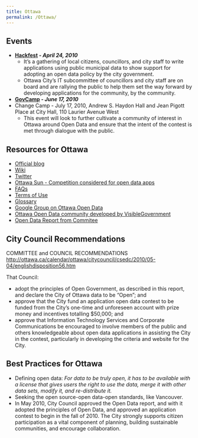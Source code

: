 ```yaml
---
title: Ottawa
permalink: /Ottawa/
---
```


Events
------

-   **[Hackfest](http://opendataottawa.ca/) - *April 24, 2010***
    -   It’s a gathering of local citizens, councillors, and city staff to write applications using public municipal data to show support for adopting an open data policy by the city government.
    -   Ottawa Cityʼs IT subcommittee of councillors and city staff are on board and are rallying the public to help them set the way forward by developing applications for the community, by the community.
-   **[GovCamp](http://govcamp.eventbrite.com/) - *June 17, 2010***
-   Change Camp - July 17, 2010, Andrew S. Haydon Hall and Jean Pigott Place at City Hall, 110 Laurier Avenue West
    -   This event will look to further cultivate a community of interest in Ottawa around Open Data and ensure that the intent of the contest is met through dialogue with the public.

Resources for Ottawa
--------------------

-   [Official blog](http://blog.opendataottawa.ca/)
-   [Wiki](https://opendataottawa.pbworks.com/session/login?return_to_page=Open+Data+Ottawa+App+Ideas)
-   [Twitter](http://twitter.com/opendataottawa)
-   [Ottawa Sun - Competition considered for open data apps](http://www.ottawasun.com/news/ottawa/2010/04/12/13555101.html)
-   [FAQs](http://www.ottawa.ca/online_services/opendata/faq_en.html)
-   [Terms of Use](http://www.ottawa.ca/online_services/opendata/terms_en.html)
-   [Glossary](http://www.ottawa.ca/online_services/opendata/glossary_en.html)
-   [Google Group on Ottawa Open Data](http://groups.google.com/group/dataott)
-   [Ottawa Open Data community developed by VisibleGovernment](http://www.dataott.org/app/)
-   [Open Data Report from Commitee](http://www.ottawa.ca/calendar/ottawa/citycouncil/occ/2010/05-12/csedc/08-ACS2010-COS-ITS-0005-Open%20data%20%282%29.htm)

City Council Recommendations
----------------------------

COMMITTEE and COUNCIL RECOMMENDATIONS [<http://ottawa.ca/calendar/ottawa/citycouncil/csedc/2010/05-04/englishdisposition56.htm>](http://ottawa.ca/calendar/ottawa/citycouncil/csedc/2010/05-04/englishdisposition56.htm)

That Council:

-   adopt the principles of Open Government, as described in this report, and declare the City of Ottawa data to be “Open”; and
-   approve that the City fund an application open data contest to be funded from the City’s one-time and unforeseen account with prize money and incentives totalling $50,000; and
-   approve that Information Technology Services and Corporate Communications be encouraged to involve members of the public and others knowledgeable about open data applications in assisting the City in the contest, particularly in developing the criteria and website for the City.

Best Practices for Ottawa
-------------------------

-   Defining open data: *For data to be truly open, it has to be available with a license that gives users the right to use the data, merge it with other data sets, modify it, and re-distribute it.*
-   Seeking the open source-open data-open standards, like Vancouver.
-   In May 2010, City Council approved the Open Data report, and with it adopted the principles of Open Data, and approved an application contest to begin in the fall of 2010. The City strongly supports citizen participation as a vital component of planning, building sustainable communities, and encourage collaboration.
